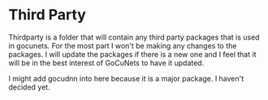 # Third Party

Thirdparty is a folder that will contain any third party packages that is used in gocunets.  For the most part I won't be making any changes to the packages.  I will update the packages if there is a new one and I feel that it will be in the best interest of GoCuNets to have it updated.

I might add gocudnn into here because it is a major package. I haven't decided yet.